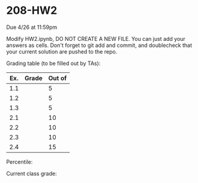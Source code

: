 # 208-HW2

Due 4/26 at 11:59pm

Modify HW2.ipynb, DO NOT CREATE A NEW FILE.  You can just add your answers as cells.  Don't forget to git add and commit, and doublecheck that your current solution are pushed to the repo.

Grading table (to be filled out by TAs):

| Ex. | Grade | Out of |
|-----|-------|--------|
| 1.1 |       |    5   |
| 1.2 |       |    5   |
| 1.3 |       |    5   |
| 2.1 |       |    10  |
| 2.2 |       |    10  |
| 2.3 |       |    10  |
| 2.4 |       |    15  |

Percentile:

Current class grade:
